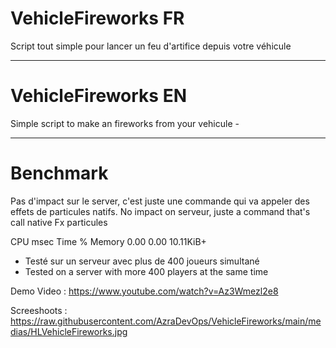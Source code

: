 # VehicleFireworks FR
Script tout simple pour lancer un feu d'artifice depuis votre véhicule

----------------------------------------------------------------------------

# VehicleFireworks EN
Simple script to make an fireworks from your vehicule - 

----------------------------------------------------------------------------

# Benchmark
Pas d'impact sur le server, c'est juste une commande qui va appeler des effets de particules natifs.
No impact on serveur, juste a command that's call native Fx particules

CPU msec    Time %     Memory 
0.00        0.00       10.11KiB+

- Testé sur un serveur avec plus de 400 joueurs simultané
- Tested on a server with more 400 players at the same time


Demo Video : https://www.youtube.com/watch?v=Az3Wmezl2e8

Screeshoots : https://raw.githubusercontent.com/AzraDevOps/VehicleFireworks/main/medias/HLVehicleFireworks.jpg

